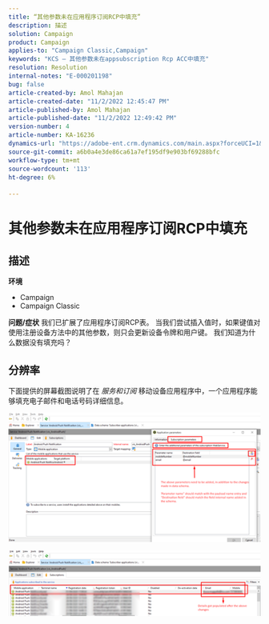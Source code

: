 ```yaml
---
title: “其他参数未在应用程序订阅RCP中填充”
description: 描述
solution: Campaign
product: Campaign
applies-to: "Campaign Classic,Campaign"
keywords: "KCS — 其他参数未在appsubscription Rcp ACC中填充"
resolution: Resolution
internal-notes: "E-000201198"
bug: false
article-created-by: Amol Mahajan
article-created-date: "11/2/2022 12:45:47 PM"
article-published-by: Amol Mahajan
article-published-date: "11/2/2022 12:49:42 PM"
version-number: 4
article-number: KA-16236
dynamics-url: "https://adobe-ent.crm.dynamics.com/main.aspx?forceUCI=1&pagetype=entityrecord&etn=knowledgearticle&id=6e46d644-ac5a-ed11-9561-6045bd006a22"
source-git-commit: a6b0a4e3de86ca61a7ef195df9e903bf69288bfc
workflow-type: tm+mt
source-wordcount: '113'
ht-degree: 6%

---
```


# 其他参数未在应用程序订阅RCP中填充

## 描述

<b>环境</b>
- Campaign
- Campaign Classic

<b>问题/症状</b>
我们已扩展了应用程序订阅RCP表。 当我们尝试插入值时，如果键值对使用注册设备方法中的其他参数，则只会更新设备令牌和用户键。 我们知道为什么数据没有填充吗？


## 分辨率


下面提供的屏幕截图说明了在 *服务和订阅* 移动设备应用程序中，一个应用程序能够填充电子邮件和电话号码详细信息。



![](assets/bc1c5473-4bd0-ec11-a7b5-00224809c556.png)



![](assets/ddd78ad4-4bd0-ec11-a7b5-00224809c556.png)
